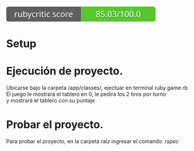 ![SmallBadge](badges/rubycritic_badge_score.svg)
# Setup

<b><h1>Ejecución de proyecto.</h1></b>


Ubicarse bajo la carpeta /app/classes/, ejectuar en terminal ruby game.rb<br>
El juego le mostrará el tablero en 0, le pedira los 2 tiros por turno <br>
y mostrará el tablero con su puntaje

<b><h1>Probar el proyecto.</h1></b>

Para probar el proyecto, en la carpeta raiz ingresar el comando: *rspec* <br>
